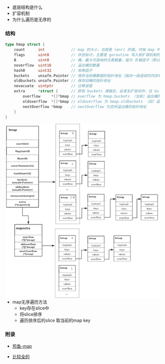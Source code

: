 - 底层结构是什么
- 扩容机制
- 为什么遍历是无序的
  

### 结构

```go
type hmap struct {
	count      int            // map 的大小，也就是 len() 的值。代指 map 中的键值对个数
	flags      uint8          // 状态标识，主要是 goroutine 写入和扩容机制的相关状态控制。并发读写的判断条件之一就是该值
	B          uint8          // 桶，最大可容纳的元素数量，值为 负载因子（默认 6.5） * 2 ^ B，是 2 的指数
	noverflow  uint16         // 溢出桶的数量
	hash0      uint32         // 哈希因子
	buckets    unsafe.Pointer // 保存当前桶数据的指针地址（指向一段连续的内存地址，主要存储键值对数据）
	oldbuckets unsafe.Pointer // 保存旧桶的指针地址
	nevacuate  uintptr        // 迁移进度
	extra      *struct {      // 原有 buckets 满载后，会发生扩容动作，在 Go 的机制中使用了增量扩容，如下为细项：
		overflow     *[]*bmap // overflow 为 hmap.buckets （当前）溢出桶的指针地址
		oldoverflow  *[]*bmap // oldoverflow 为 hmap.oldbuckets （旧）溢出桶的指针地址
		nextOverflow *bmap    // nextOverflow 为空闲溢出桶的指针地址
	}
}
```

<img src="./assets/image-20231116180102252.png" alt="image-20231116180102252" style="zoom:80%;float:left" />

- map无序遍历方法
  - key存在slice中
  - 将slice排序
  - 遍历排序后的slice 取当前的map key



### 附录

- [煎鱼-map](https://eddycjy.gitbook.io/golang/di-7-ke-shu-ju-jie-gou/map-access)

- [比较全的](https://golang.design/go-questions/map/principal/)

  

